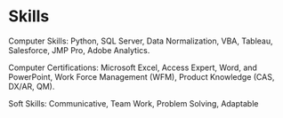 # Skills
Computer Skills: Python, SQL Server, Data Normalization, VBA, Tableau, Salesforce, JMP Pro, Adobe Analytics. 

Computer Certifications: Microsoft Excel, Access Expert, Word, and PowerPoint, Work Force Management (WFM), Product Knowledge (CAS, DX/AR, QM).

Soft Skills: Communicative, Team Work, Problem Solving, Adaptable
